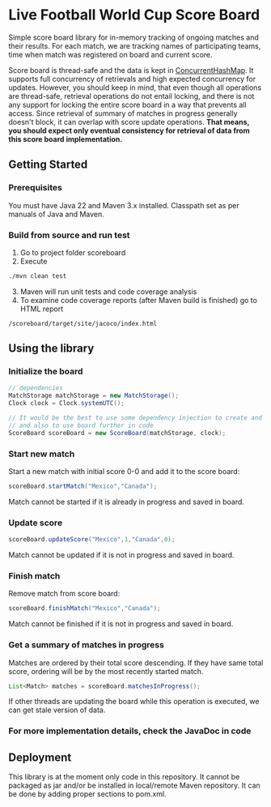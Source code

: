 # Live Football World Cup Score Board

Simple score board library for in-memory tracking of ongoing matches and their results.
For each match, we are tracking names of participating teams, time when match was registered on board and current score.

Score board is thread-safe and the data is kept
in [ConcurrentHashMap](https://docs.oracle.com/en/java/javase/22/docs/api/java.base/java/util/concurrent/ConcurrentHashMap.html).
It supports full concurrency of retrievals and high expected concurrency for updates. However, you should keep in mind,
that even though all operations are thread-safe, retrieval operations do not entail locking, and there is not any
support for locking the entire score board in a way that prevents all access.
Since retrieval of summary of matches in progress generally doesn't block, it can overlap with score update operations.
**That means, you should expect only eventual consistency for retrieval of data from this score board implementation.**

## Getting Started

### Prerequisites

You must have Java 22 and Maven 3.x installed.
Classpath set as per manuals of Java and Maven.

### Build from source and run test

1. Go to project folder scoreboard
2. Execute

```sh
./mvn clean test
```

3. Maven will run unit tests and code coverage analysis
4. To examine code coverage reports (after Maven build is finished) go to HTML report

```
/scoreboard/target/site/jacoco/index.html
```

## Using the library

### Initialize the board

```java
// dependencies
MatchStorage matchStorage = new MatchStorage();
Clock clock = Clock.systemUTC();

// It would be the best to use some dependency injection to create and inject MatchStorage and Clock dependencies
// and also to use board further in code
ScoreBoard scoreBoard = new ScoreBoard(matchStorage, clock);
```

### Start new match

Start a new match with initial score 0-0 and add it to the score board:

```java
scoreBoard.startMatch("Mexico","Canada");
```

Match cannot be started if it is already in progress and saved in board.

### Update score

```java
scoreBoard.updateScore("Mexico",1,"Canada",0);
```

Match cannot be updated if it is not in progress and saved in board.

### Finish match

Remove match from score board:

```java
scoreBoard.finishMatch("Mexico","Canada");
```

Match cannot be finished if it is not in progress and saved in board.

### Get a summary of matches in progress

Matches are ordered by their total score descending. If they have same total score, ordering will be by the
most recently started match.

```java
List<Match> matches = scoreBoard.matchesInProgress();
```

If other threads are updating the board while this operation is executed, we can get stale version of data.

### For more implementation details, check the JavaDoc in code

## Deployment

This library is at the moment only code in this repository. It cannot be packaged as jar and/or be installed in
local/remote Maven repository. It can be done by adding proper sections to pom.xml.

